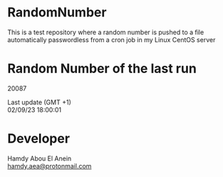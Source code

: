# RandomNumber    
This is a test repository where a random number is pushed to a file automatically passwordless from a cron job in my Linux CentOS server    
# Random Number of the last run   
20087
      
Last update (GMT +1)    
02/09/23 18:00:01
# Developer    
Hamdy Abou El Anein   
hamdy.aea@protonmail.com
